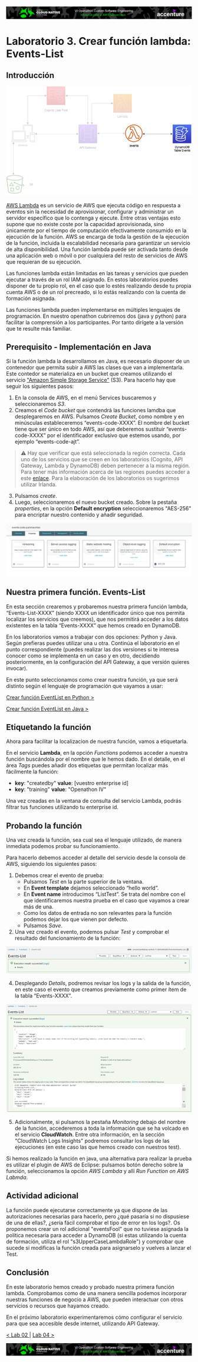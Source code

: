 <p align="center">
    <img src="../resources/header.png">
</p>

# Laboratorio 3. Crear función lambda: Events-List

## Introducción

<p align="center">
    <img src="resources/lambda.png"/>
</p>

[AWS Lambda](https://docs.aws.amazon.com/es_es/lambda/?id=docs_gateway) es un servicio de AWS que ejecuta código en respuesta a eventos sin la necesidad de aprovisionar, configurar y administrar un servidor específico que lo contenga y ejecute. Entre otras ventajas esto supone que no existe coste por la capacidad aprovisionada, sino únicamente por el tiempo de computación efectivamente consumido en la ejecución de la función. AWS se encarga de toda la gestión de la ejecución de la función, incluida la escalabilidad necesaria para garantizar un servicio de alta disponibilidad. Una función lambda puede ser activada tanto desde una aplicación web o móvil o por cualquiera del resto de servicios de AWS que requieran de su ejecución.

Las funciones lambda están limitadas en las tareas y servicios que pueden ejecutar a través de un rol IAM asignado. En estos laboratorios puedes disponer de tu propio rol, en el caso que lo estés realizando desde tu propia cuenta AWS o de un rol precreado, si lo estás realizando con la cuenta de formación asignada.

Las funciones lambda pueden implementarse en múltiples lenguajes de programación. En nuestro openathon cubriremos dos (java y python) para facilitar la comprensión a los participantes. Por tanto dirígete a la versión que te resulte más familiar.

## Prerequisito - Implementación en Java

Si la función lambda la desarrollamos en Java, es necesario disponer de un contenedor que permita subir a AWS las clases que van a implementarla. Este contedor se materializa en un bucket que creamos utilizando el servicio ["Amazon Simple Storage Service"](https://docs.aws.amazon.com/s3/index.html) (S3). Para hacerlo hay que seguir los siguientes pasos:

1. En la consola de AWS, en el menú Services buscaremos y seleccionaremos *S3*.
2. Creamos el *Code bucket* que contendrá las funciones lamdba que desplegaremos en AWS. Pulsamos *Create Bucket*, como nombre y en minúsculas estableceremos “events-code-XXXX”. El nombre del bucket tiene que ser único en todo AWS, así que deberemos sustituir “events-code-XXXX” por el identificador exclusivo que estemos usando, por ejemplo “events-code-ajt”.

> :warning: Hay que verificar que está seleccionada la región correcta. Cada uno de los servicios que se creen en los laboratorios (Cognito, API Gateway, Lambda y DynamoDB) deben pertenecer a la misma región. Para tener más información acerca de las regiones puedes acceder a este [enlace](https://docs.aws.amazon.com/es_es/AWSEC2/latest/UserGuide/using-regions-availability-zones.html). Para la elaboración de los laboratorios os sugerimos utilizar Irlanda.

3. Pulsamos *create*.
4. Luego, seleccionaremos el nuevo bucket creado. Sobre la pestaña *properties*, en la opción **Default encryption** seleccionaremos "AES-256" para encriptar nuestro contenido y añadir seguridad.

<p align="center">
    <img src="resources/Picture6.png"/>
</p>

## Nuestra primera función. Events-List

En esta sección crearemos y probaremos nuestra primera función lambda, “Events-List-XXXX” (siendo XXXX un identificador único que nos permita localizar los servicios que creemos), que nos permitirá acceder a los datos existentes en la tabla “Events-XXXX” que hemos creado en DynamoDB.

En los laboratorios vamos a trabajar con dos opciones: Python y Java. Según prefieras puedes utilizar una u otra. Continúa el laboratorio en el punto correspondiente (puedes realizar las dos versiones si te interesa conocer como se implementa en un caso y en otro, decidiendo posteriormente, en la configuración del API Gateway, a que versión quieres invocar).

En este punto seleccionamos como crear nuestra función, ya que será distinto según el lenguaje de programación que vayamos a usar:

[ Crear función EventList en Python >](../lambda-functions-python/EventsList)

[ Crear función EventList en Java >](../lambda-functions-java/EventsList)

## Etiquetando la función

Ahora para facilitar la localizacion de nuestra función, vamos a etiquetarla.

En el servicio **Lambda**, en la opción *Functions* podemos acceder a nuestra función buscándola por el nombre que le hemos dado. En el detalle, en el área *Tags* puedes añadir dos etiquetas que permitan localizar más fácilmente la función:

* **key**: "createdby"   **value**: [vuestro enterprise id]
* **key**: "training"    **value**: "Openathon IV"

Una vez creadas en la ventana de consulta del servicio Lambda, podrás filtrar tus funciones utilizando tu enterprise id.

## Probando la función

Una vez creada la función, sea cual sea el lenguaje utilizado, de manera inmediata podemos probar su funcionamiento.

Para hacerlo debemos acceder al detalle del servicio desde la consola de AWS, siguiendo los siguientes pasos:

1. Debemos crear el evento de prueba:
   * Pulsamos *Test* en la parte superior de la ventana.
   * En **Event template** dejamos seleccionado “hello world”.
   * En **Event name** introducimos “ListTest”. Se trata del nombre con el que identificaremos nuestra prueba en el caso que vayamos a crear más de una.
   * Como los datos de entrada no son relevantes para la función podemos dejar los que vienen por defecto.
   * Pulsamos *Save*.
2. Una vez creado el evento, podemos pulsar *Test* y comprobar el resultado del funcionamiento de la función:

<p align="center">
    <img src="resources/Picture1.png">
</p>

4. Desplegando *Details*, podremos revisar los logs y la salida de la función, en este caso el evento que creamos previamente como primer ítem de la tabla “Events-XXXX”.

<p align="center">
    <img src="resources/Picture2.png">
</p>

5. Adicionalmente, si pulsamos la pestaña *Monitoring* debajo del nombre de la función, accederemos a toda la información que se ha volcado en el servicio **CloudWatch**. Entre otra información, en la sección "CloudWatch Logs Insights" podremos consultar los logs de las ejecuciones (en este caso las que hemos creado con nuestros test).

Si hemos realizado la función en java, una alternativa para realizar la prueba es utilizar el plugin de AWS de Eclipse: pulsamos botón derecho sobre la función, seleccionamos la opción *AWS Lambda* y allí *Run Function on AWS Labmda*.

## Actividad adicional

La función puede ejecutarse correctamente ya que dispone de las autorizaciones necesarias para hacerlo, pero ¿qué pasaría si no dispusiese de una de ellas?, ¿sería fácil comprobar el tipo de error en los logs?. Os proponemos crear un rol adicional "eventsFool" que no tuviese asignada la política necesaria para acceder a DynamoDB (si estas utilizando la cuenta de formación, utiliza el rol "s3UpperCaseLambdaRole") y comprobar que sucede si modificas la función creada para asignarselo y vuelves a lanzar el Test.

## Conclusión

En este laboratorio hemos creado y probado nuestra primera función lambda. Comprobamos como de una manera sencilla podemos incorporar nuestras funciones de negocio a AWS, que pueden interactuar con otros servicios o recursos que hayamos creado.

En el próximo laboratorio experimentaremos cómo configurar el servicio para que sea accesible desde internet, utilizando API Gateway.

[< Lab 02 ](../lab-02)  | [Lab 04 >](../lab-04)

<p align="center">
    <img src="../resources/header.png">
</p>
